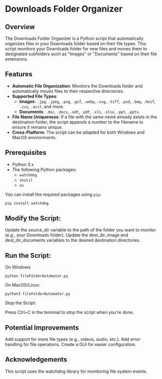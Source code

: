 # Downloads Folder Organizer

## Overview

The Downloads Folder Organizer is a Python script that automatically organizes files in your Downloads folder based on their file types. This script monitors your Downloads folder for new files and moves them to designated subfolders such as "Images" or "Documents" based on their file extensions.

## Features

- **Automatic File Organization**: Monitors the Downloads folder and automatically moves files to their respective directories.
- **Supported File Types**:
  - **Images**: `.jpg`, `.jpeg`, `.png`, `.gif`, `.webp`, `.svg`, `.tiff`, `.psd`, `.bmp`, `.heif`, `.ico`, `.avif`, and more.
  - **Documents**: `.doc`, `.docx`, `.odt`, `.pdf`, `.xls`, `.xlsx`, `.ppt`, `.pptx`.
- **File Name Uniqueness**: If a file with the same name already exists in the destination folder, the script appends a number to the filename to ensure it remains unique.
- **Cross-Platform**: The script can be adapted for both Windows and MacOS environments.

## Prerequisites

- Python 3.x
- The following Python packages:
  - `watchdog`
  - `shutil`
  - `os`

You can install the required packages using `pip`:
```bash
pip install watchdog
```

## Modify the Script:

Update the source_dir variable to the path of the folder you want to monitor (e.g., your Downloads folder).
Update the dest_dir_image and dest_dir_documents variables to the desired destination directories.

## Run the Script:

On Windows
```
python fileFolderAutomator.py
```

On MacOS/Linux:
```
python3 fileFolderAutomator.py
```

Stop the Script:

Press Ctrl+C in the terminal to stop the script when you're done.

## Potential Improvements
Add support for more file types (e.g., videos, audio, etc.).
Add error handling for file operations.
Create a GUI for easier configuration.

## Acknowledgements
This script uses the watchdog library for monitoring file system events.